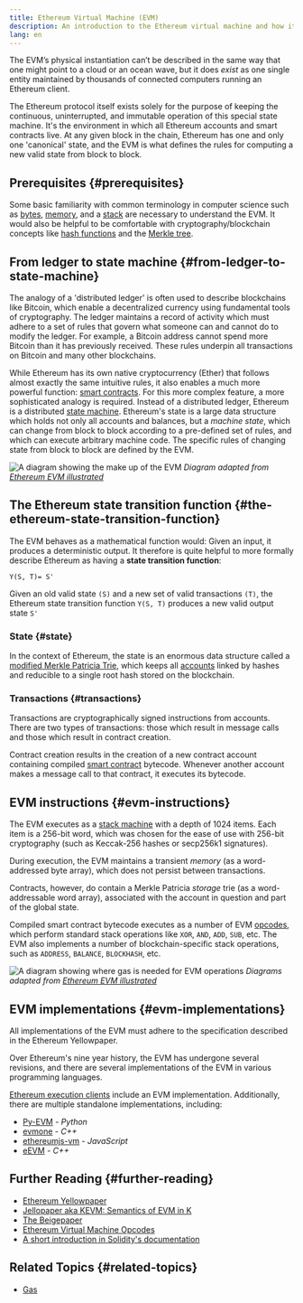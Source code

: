```yaml
---
title: Ethereum Virtual Machine (EVM)
description: An introduction to the Ethereum virtual machine and how it relates to state, transactions, and smart contracts.
lang: en
---
```


The EVM’s physical instantiation can’t be described in the same way that one might point to a cloud or an ocean wave, but it does _exist_ as one single entity maintained by thousands of connected computers running an Ethereum client.

The Ethereum protocol itself exists solely for the purpose of keeping the continuous, uninterrupted, and immutable operation of this special state machine. It's the environment in which all Ethereum accounts and smart contracts live. At any given block in the chain, Ethereum has one and only one 'canonical' state, and the EVM is what defines the rules for computing a new valid state from block to block.

## Prerequisites {#prerequisites}

Some basic familiarity with common terminology in computer science such as [bytes](https://wikipedia.org/wiki/Byte), [memory](https://wikipedia.org/wiki/Computer_memory), and a [stack](<https://wikipedia.org/wiki/Stack_(abstract_data_type)>) are necessary to understand the EVM. It would also be helpful to be comfortable with cryptography/blockchain concepts like [hash functions](https://wikipedia.org/wiki/Cryptographic_hash_function) and the [Merkle tree](https://wikipedia.org/wiki/Merkle_tree).

## From ledger to state machine {#from-ledger-to-state-machine}

The analogy of a 'distributed ledger' is often used to describe blockchains like Bitcoin, which enable a decentralized currency using fundamental tools of cryptography. The ledger maintains a record of activity which must adhere to a set of rules that govern what someone can and cannot do to modify the ledger. For example, a Bitcoin address cannot spend more Bitcoin than it has previously received. These rules underpin all transactions on Bitcoin and many other blockchains.

While Ethereum has its own native cryptocurrency (Ether) that follows almost exactly the same intuitive rules, it also enables a much more powerful function: [smart contracts](/developers/docs/smart-contracts/). For this more complex feature, a more sophisticated analogy is required. Instead of a distributed ledger, Ethereum is a distributed [state machine](https://wikipedia.org/wiki/Finite-state_machine). Ethereum's state is a large data structure which holds not only all accounts and balances, but a _machine state_, which can change from block to block according to a pre-defined set of rules, and which can execute arbitrary machine code. The specific rules of changing state from block to block are defined by the EVM.

![A diagram showing the make up of the EVM](./evm.png)
_Diagram adapted from [Ethereum EVM illustrated](https://takenobu-hs.github.io/downloads/ethereum_evm_illustrated.pdf)_

## The Ethereum state transition function {#the-ethereum-state-transition-function}

The EVM behaves as a mathematical function would: Given an input, it produces a deterministic output. It therefore is quite helpful to more formally describe Ethereum as having a **state transition function**:

```
Y(S, T)= S'
```

Given an old valid state `(S)` and a new set of valid transactions `(T)`, the Ethereum state transition function `Y(S, T)` produces a new valid output state `S'`

### State {#state}

In the context of Ethereum, the state is an enormous data structure called a [modified Merkle Patricia Trie](/developers/docs/data-structures-and-encoding/patricia-merkle-trie/), which keeps all [accounts](/developers/docs/accounts/) linked by hashes and reducible to a single root hash stored on the blockchain.

### Transactions {#transactions}

Transactions are cryptographically signed instructions from accounts. There are two types of transactions: those which result in message calls and those which result in contract creation.

Contract creation results in the creation of a new contract account containing compiled [smart contract](/developers/docs/smart-contracts/anatomy/) bytecode. Whenever another account makes a message call to that contract, it executes its bytecode.

## EVM instructions {#evm-instructions}

The EVM executes as a [stack machine](https://wikipedia.org/wiki/Stack_machine) with a depth of 1024 items. Each item is a 256-bit word, which was chosen for the ease of use with 256-bit cryptography (such as Keccak-256 hashes or secp256k1 signatures).

During execution, the EVM maintains a transient _memory_ (as a word-addressed byte array), which does not persist between transactions.

Contracts, however, do contain a Merkle Patricia _storage_ trie (as a word-addressable word array), associated with the account in question and part of the global state.

Compiled smart contract bytecode executes as a number of EVM [opcodes](/developers/docs/evm/opcodes), which perform standard stack operations like `XOR`, `AND`, `ADD`, `SUB`, etc. The EVM also implements a number of blockchain-specific stack operations, such as `ADDRESS`, `BALANCE`, `BLOCKHASH`, etc.

![A diagram showing where gas is needed for EVM operations](../gas/gas.png)
_Diagrams adapted from [Ethereum EVM illustrated](https://takenobu-hs.github.io/downloads/ethereum_evm_illustrated.pdf)_

## EVM implementations {#evm-implementations}

All implementations of the EVM must adhere to the specification described in the Ethereum Yellowpaper.

Over Ethereum's nine year history, the EVM has undergone several revisions, and there are several implementations of the EVM in various programming languages.

[Ethereum execution clients](/developers/docs/nodes-and-clients/#execution-clients) include an EVM implementation. Additionally, there are multiple standalone implementations, including:

- [Py-EVM](https://github.com/ethereum/py-evm) - _Python_
- [evmone](https://github.com/ethereum/evmone) - _C++_
- [ethereumjs-vm](https://github.com/ethereumjs/ethereumjs-vm) - _JavaScript_
- [eEVM](https://github.com/microsoft/eevm) - _C++_

## Further Reading {#further-reading}

- [Ethereum Yellowpaper](https://ethereum.github.io/yellowpaper/paper.pdf)
- [Jellopaper aka KEVM: Semantics of EVM in K](https://jellopaper.org/)
- [The Beigepaper](https://github.com/chronaeon/beigepaper)
- [Ethereum Virtual Machine Opcodes](https://www.ethervm.io/)
- [A short introduction in Solidity's documentation](https://docs.soliditylang.org/en/latest/introduction-to-smart-contracts.html#index-6)

## Related Topics {#related-topics}

- [Gas](/developers/docs/gas/)
